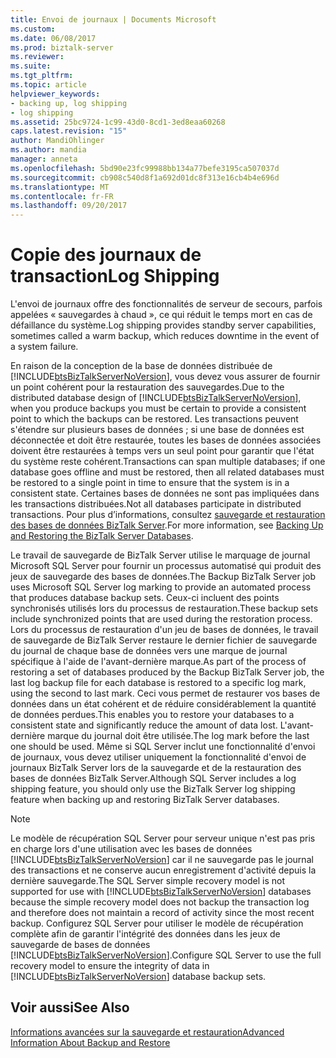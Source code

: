 ```yaml
---
title: Envoi de journaux | Documents Microsoft
ms.custom: 
ms.date: 06/08/2017
ms.prod: biztalk-server
ms.reviewer: 
ms.suite: 
ms.tgt_pltfrm: 
ms.topic: article
helpviewer_keywords:
- backing up, log shipping
- log shipping
ms.assetid: 25bc9724-1c99-43d0-8cd1-3ed8eaa60268
caps.latest.revision: "15"
author: MandiOhlinger
ms.author: mandia
manager: anneta
ms.openlocfilehash: 5bd90e23fc99988bb134a77befe3195ca507037d
ms.sourcegitcommit: cb908c540d8f1a692d01dc8f313e16cb4b4e696d
ms.translationtype: MT
ms.contentlocale: fr-FR
ms.lasthandoff: 09/20/2017
---
```

# <a name="log-shipping"></a><span data-ttu-id="b55a9-102">Copie des journaux de transaction</span><span class="sxs-lookup"><span data-stu-id="b55a9-102">Log Shipping</span></span>
<span data-ttu-id="b55a9-103">L'envoi de journaux offre des fonctionnalités de serveur de secours, parfois appelées « sauvegardes à chaud », ce qui réduit le temps mort en cas de défaillance du système.</span><span class="sxs-lookup"><span data-stu-id="b55a9-103">Log shipping provides standby server capabilities, sometimes called a warm backup, which reduces downtime in the event of a system failure.</span></span>  
  
 <span data-ttu-id="b55a9-104">En raison de la conception de la base de données distribuée de [!INCLUDE[btsBizTalkServerNoVersion](../includes/btsbiztalkservernoversion-md.md)], vous devez vous assurer de fournir un point cohérent pour la restauration des sauvegardes.</span><span class="sxs-lookup"><span data-stu-id="b55a9-104">Due to the distributed database design of [!INCLUDE[btsBizTalkServerNoVersion](../includes/btsbiztalkservernoversion-md.md)], when you produce backups you must be certain to provide a consistent point to which the backups can be restored.</span></span> <span data-ttu-id="b55a9-105">Les transactions peuvent s'étendre sur plusieurs bases de données ; si une base de données est déconnectée et doit être restaurée, toutes les bases de données associées doivent être restaurées à temps vers un seul point pour garantir que l'état du système reste cohérent.</span><span class="sxs-lookup"><span data-stu-id="b55a9-105">Transactions can span multiple databases; if one database goes offline and must be restored, then all related databases must be restored to a single point in time to ensure that the system is in a consistent state.</span></span> <span data-ttu-id="b55a9-106">Certaines bases de données ne sont pas impliquées dans les transactions distribuées.</span><span class="sxs-lookup"><span data-stu-id="b55a9-106">Not all databases participate in distributed transactions.</span></span> <span data-ttu-id="b55a9-107">Pour plus d’informations, consultez [sauvegarde et restauration des bases de données BizTalk Server](../core/backing-up-and-restoring-the-biztalk-server-databases.md).</span><span class="sxs-lookup"><span data-stu-id="b55a9-107">For more information, see [Backing Up and Restoring the BizTalk Server Databases](../core/backing-up-and-restoring-the-biztalk-server-databases.md).</span></span>  
  
 <span data-ttu-id="b55a9-108">Le travail de sauvegarde de BizTalk Server utilise le marquage de journal Microsoft SQL Server pour fournir un processus automatisé qui produit des jeux de sauvegarde des bases de données.</span><span class="sxs-lookup"><span data-stu-id="b55a9-108">The Backup BizTalk Server job uses Microsoft SQL Server log marking to provide an automated process that produces database backup sets.</span></span> <span data-ttu-id="b55a9-109">Ceux-ci incluent des points synchronisés utilisés lors du processus de restauration.</span><span class="sxs-lookup"><span data-stu-id="b55a9-109">These backup sets include synchronized points that are used during the restoration process.</span></span> <span data-ttu-id="b55a9-110">Lors du processus de restauration d'un jeu de bases de données, le travail de sauvegarde de BizTalk Server restaure le dernier fichier de sauvegarde du journal de chaque base de données vers une marque de journal spécifique à l'aide de l'avant-dernière marque.</span><span class="sxs-lookup"><span data-stu-id="b55a9-110">As part of the process of restoring a set of databases produced by the Backup BizTalk Server job, the last log backup file for each database is restored to a specific log mark, using the second to last mark.</span></span> <span data-ttu-id="b55a9-111">Ceci vous permet de restaurer vos bases de données dans un état cohérent et de réduire considérablement la quantité de données perdues.</span><span class="sxs-lookup"><span data-stu-id="b55a9-111">This enables you to restore your databases to a consistent state and significantly reduce the amount of data lost.</span></span> <span data-ttu-id="b55a9-112">L'avant-dernière marque du journal doit être utilisée.</span><span class="sxs-lookup"><span data-stu-id="b55a9-112">The log mark before the last one should be used.</span></span> <span data-ttu-id="b55a9-113">Même si SQL Server inclut une fonctionnalité d'envoi de journaux, vous devez utiliser uniquement la fonctionnalité d'envoi de journaux BizTalk Server lors de la sauvegarde et de la restauration des bases de données BizTalk Server.</span><span class="sxs-lookup"><span data-stu-id="b55a9-113">Although SQL Server includes a log shipping feature, you should only use the BizTalk Server log shipping feature when backing up and restoring BizTalk Server databases.</span></span>  
  
> [!NOTE]
>  <span data-ttu-id="b55a9-114">Le modèle de récupération SQL Server pour serveur unique n'est pas pris en charge lors d'une utilisation avec les bases de données [!INCLUDE[btsBizTalkServerNoVersion](../includes/btsbiztalkservernoversion-md.md)] car il ne sauvegarde pas le journal des transactions et ne conserve aucun enregistrement d'activité depuis la dernière sauvegarde.</span><span class="sxs-lookup"><span data-stu-id="b55a9-114">The SQL Server simple recovery model is not supported for use with [!INCLUDE[btsBizTalkServerNoVersion](../includes/btsbiztalkservernoversion-md.md)] databases because the simple recovery model does not backup the transaction log and therefore does not maintain a record of activity since the most recent backup.</span></span>  <span data-ttu-id="b55a9-115">Configurez SQL Server pour utiliser le modèle de récupération complète afin de garantir l'intégrité des données dans les jeux de sauvegarde de bases de données [!INCLUDE[btsBizTalkServerNoVersion](../includes/btsbiztalkservernoversion-md.md)].</span><span class="sxs-lookup"><span data-stu-id="b55a9-115">Configure SQL Server to use the full recovery model to ensure the integrity of data in [!INCLUDE[btsBizTalkServerNoVersion](../includes/btsbiztalkservernoversion-md.md)] database backup sets.</span></span>  
  
## <a name="see-also"></a><span data-ttu-id="b55a9-116">Voir aussi</span><span class="sxs-lookup"><span data-stu-id="b55a9-116">See Also</span></span>  
 [<span data-ttu-id="b55a9-117">Informations avancées sur la sauvegarde et restauration</span><span class="sxs-lookup"><span data-stu-id="b55a9-117">Advanced Information About Backup and Restore</span></span>](../core/advanced-information-about-backup-and-restore1.md)